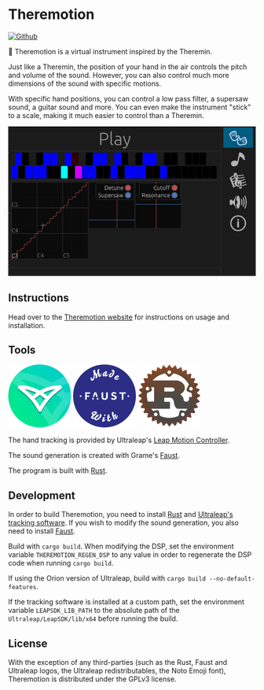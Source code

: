 # Theremotion

[![Github](https://img.shields.io/badge/github-plule%2Ftheremotion-8da0cb?style=flat-square)](https://github.com/plule/leaprs)

👐 Theremotion is a virtual instrument inspired by the Theremin.

Just like a Theremin, the position of your hand in the air controls the pitch
and volume of the sound. However, you can also control much more dimensions of
the sound with specific motions.

With specific hand positions, you can control a low pass filter, a supersaw
sound, a guitar sound and more. You can even make the instrument "stick" to a
scale, making it much easier to control than a Theremin.

![Screenshot](./site/doc/capture.png)

## Instructions

Head over to the [Theremotion website](https://plule.github.io/theremotion/) for
instructions on usage and installation.

## Tools

[![Leap Motion Controller](site/doc/ultraleap.png)](https://www.ultraleap.com/product/leap-motion-controller/) [![Faust](site/doc/faust.png)]((https://faust.grame.fr/)) [![Rust](site/doc/rust.png)](https://www.rust-lang.org)

The hand tracking is provided by Ultraleap's [Leap Motion Controller](https://www.ultraleap.com/product/leap-motion-controller/).

The sound generation is created with Grame's [Faust](https://faust.grame.fr/).

The program is built with [Rust](https://www.rust-lang.org).

## Development

In order to build Theremotion, you need to install
[Rust](https://www.rust-lang.org) and [Ultraleap's tracking
software](https://developer.leapmotion.com/tracking-software-download). If you
wish to modify the sound generation, you also need to install
[Faust](https://faust.grame.fr/).

Build with `cargo build`. When modifying the DSP, set the environment variable
`THEREMOTION_REGEN_DSP` to any value in order to regenerate the DSP code when
running `cargo build`.

If using the Orion version of Ultraleap, build with `cargo build
--no-default-features`.

If the tracking software is installed at a custom path, set the environment
variable `LEAPSDK_LIB_PATH` to the absolute path of the
`Ultraleap/LeapSDK/lib/x64` before running the build.

## License

With the exception of any third-parties (such as the Rust, Faust and Ultraleap
logos, the Ultraleap redistributables, the Noto Emoji font), Theremotion is
distributed under the GPLv3 license.
